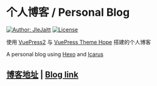 # 个人博客 / Personal Blog

[![Author: JIeJaitt](https://img.shields.io/badge/Author-JIeJaitt-blue.svg?style=for-the-badge)](https://jiejaitt.tech)
[![License](https://img.shields.io/github/license/JIeJaitt/jiejaitt.github.io?style=for-the-badge)](https://github.com/JIeJaitt/jiejaitt.github.io/blob/main/LICENSE)

使用 [VuePress2](https://vuejs.press/zh/) 与 [VuePress Theme Hope](https://theme-hope.vuejs.press/zh/) 搭建的个人博客

A personal blog using [Hexo](https://hexo.io) and [Icarus](https://github.com/ppoffice/hexo-theme-icarus)

## [博客地址](https://jiejaitt.github.io) | [Blog link](https://jiejaitt.github.io)